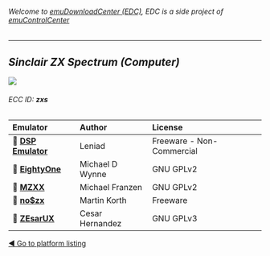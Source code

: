 ###### Welcome to [emuDownloadCenter (EDC)](https://github.com/PhoenixInteractiveNL/emuDownloadCenter/wiki/), EDC is a side project of [emuControlCenter](https://github.com/PhoenixInteractiveNL/emuControlCenter/wiki/)
***
## _Sinclair ZX Spectrum (Computer)_
![](https://raw.githubusercontent.com/wiki/PhoenixInteractiveNL/emuDownloadCenter/images_platform/ecc_zxs_teaser.png)
###### ECC ID: **zxs**

| Emulator   | Author      | License     |
|:-----------|:------------|:------------|
| :file_folder: [**DSP Emulator**](https://github.com/PhoenixInteractiveNL/emuDownloadCenter/wiki/Emulator-dsp#menu) | Leniad | Freeware - Non-Commercial |
| :file_folder: [**EightyOne**](https://github.com/PhoenixInteractiveNL/emuDownloadCenter/wiki/Emulator-eightyone#menu) | Michael D Wynne | GNU GPLv2 |
| :file_folder: [**MZXX**](https://github.com/PhoenixInteractiveNL/emuDownloadCenter/wiki/Emulator-mzxx#menu) | Michael Franzen | GNU GPLv2 |
| :file_folder: [**no$zx**](https://github.com/PhoenixInteractiveNL/emuDownloadCenter/wiki/Emulator-nozx#menu) | Martin Korth | Freeware |
| :file_folder: [**ZEsarUX**](https://github.com/PhoenixInteractiveNL/emuDownloadCenter/wiki/Emulator-zesarux#menu) | Cesar Hernandez | GNU GPLv3 |

[:arrow_backward: Go to platform listing](https://github.com/PhoenixInteractiveNL/emuDownloadCenter/wiki/EDC-Platform-List)
